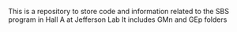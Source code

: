 This is a repository to store code and information related to the SBS program in Hall A at Jefferson Lab
It includes GMn and GEp folders
